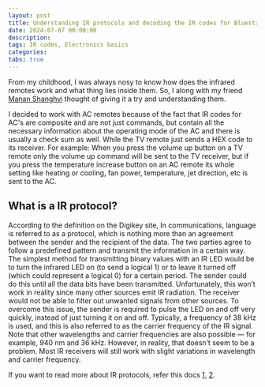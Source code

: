 ```yaml
---
layout: post
title: Understanding IR protocols and decoding the IR codes for Bluestar AC
date: 2024-07-07 00:00:00
description: 
tags: IR codes, Electronics basics
categories: 
tabs: true
---
```


From my childhood, I was always nosy to know how does the infrared remotes work and what thing lies inside them. So, I along with my friend [Manan Shanghvi](https://www.linkedin.com/in/manan-shanghvi-393537282/) thought of giving it a try and understanding them. 

I decided to work with AC remotes because of the fact that IR codes for AC's are composite and are not just commands, but contain all the necessary information about the operating mode of the AC  and there is usually a check sum as well. While the TV remote just sends a HEX code to its receiver. For example: When you press the volume up button on a TV remote only the volume up command will be sent to the TV receiver, but if you press the temperature increase button on an AC remote its whole setting like heating or cooling, fan power, temperature, jet direction, etc is sent to the AC.

## What is a IR protocol?
According to the definition on the Digikey site, In communications, language is referred to as a protocol, which is nothing more than an agreement between the sender and the recipient of the data. The two parties agree to follow a predefined pattern and transmit the information in a certain way.
The simplest method for transmitting binary values with an IR LED would be to turn the infrared LED on (to send a logical 1) or to leave it turned off (which could represent a logical 0) for a certain period. The sender could do this until all the data bits have been transmitted. Unfortunately, this won’t work in reality since many other sources emit IR radiation. The receiver would not be able to filter out unwanted signals from other sources.
To overcome this issue, the sender is required to pulse the LED on and off very quickly, instead of just turning it on and off. Typically, a frequency of 38 kHz is used, and this is also referred to as the carrier frequency of the IR signal. Note that other wavelengths and carrier frequencies are also possible — for example, 940 nm and 36 kHz. However, in reality, that doesn’t seem to be a problem. Most IR receivers will still work with slight variations in wavelength and carrier frequency.

If you want to read more about IR protocols, refer this docs [1](https://www.vishay.com/docs/80071/dataform.pdf), [2](https://docs.kernel.org/userspace-api/media/rc/rc-protos.html#:~:text=IR%20is%20encoded%20as%20a,devices%20for%20a%20given%20protocol.).